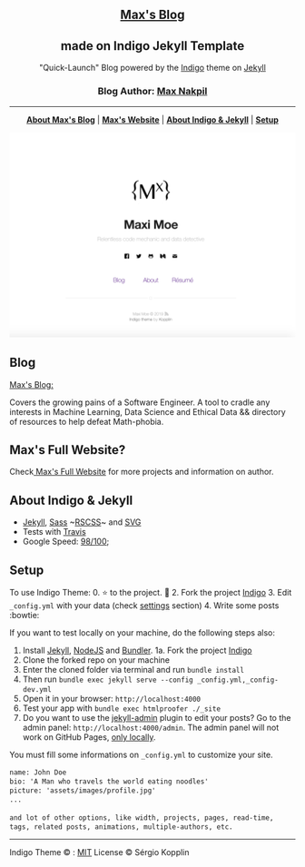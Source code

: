 <p align="center">
    <h2 align="center"> <a href="https://mxnkpl.com/blog/"> Max's Blog</a> </h2>
    <h2 align="center"> made on Indigo Jekyll Template </h2>
</p>

<p align="center">"Quick-Launch" Blog powered by the <a href="https://github.com/sergiokopplin/indigo/">Indigo</a>
theme on
<a href="https://jekyllrb.com"> Jekyll</a>
<h3 align="center">Blog Author: <a href="https://mxnkpl.com"> Max Nakpil </a></h3>
</p>


***

<p align="center">
    <b><a href="README.md#blog">About Max's Blog</a></b>
    |
    <b><a href="README.md#m">Max's Website</a></b>
    |
    <b><a href="README.md#about-indigo">About Indigo & Jekyll</a></b>
    |
    <b><a href="README.md#setup">Setup</a></b>
</p>

<p align="center">
    <img src="assets/images/screenshot.png"/>
</p>

## Blog

<a href="https://mxnkpl.com/blog/"> Max's Blog:</a>

Covers the growing pains of a Software Engineer. A tool to cradle any interests in Machine Learning, Data Science and Ethical Data && directory of resources to help defeat Math-phobia.

## Max's Full Website?

Check<a href="https://mxnkpl.com"> Max's Full Website</a> for more projects and information on author.

## About Indigo & Jekyll

- [Jekyll](https://jekyllrb.com/), [Sass](http://sass-lang.com/) ~[RSCSS](http://rscss.io/)~ and [SVG](https://www.w3.org/Graphics/SVG/)
- Tests with [Travis](https://travis-ci.org/)
- Google Speed: [98/100](https://developers.google.com/speed/pagespeed/insights/?url=http%3A%2F%2Fsergiokopplin.github.io%2Findigo%2F);

## Setup
To use Indigo Theme:
0. :star: to the project. :metal:
2. Fork the project [Indigo](https://github.com/sergiokopplin/indigo/fork)
3. Edit `_config.yml` with your data (check <a href="README.md#settings">settings</a> section)
4. Write some posts :bowtie:

If you want to test locally on your machine, do the following steps also:

1. Install [Jekyll](https://jekyllrb.com/docs/), [NodeJS](https://nodejs.org/) and [Bundler](http://bundler.io/).
1a. Fork the project [Indigo](https://github.com/sergiokopplin/indigo/fork)
2. Clone the forked repo on your machine
3. Enter the cloned folder via terminal and run `bundle install`
4. Then run `bundle exec jekyll serve --config _config.yml,_config-dev.yml`
5. Open it in your browser: `http://localhost:4000`
6. Test your app with `bundle exec htmlproofer ./_site`
7. Do you want to use the [jekyll-admin](https://jekyll.github.io/jekyll-admin/) plugin to edit your posts? Go to the admin panel: `http://localhost:4000/admin`. The admin panel will not work on GitHub Pages, [only locally](https://github.com/jekyll/jekyll-admin/issues/341#issuecomment-292739469).

You must fill some informations on `_config.yml` to customize your site.

```
name: John Doe
bio: 'A Man who travels the world eating noodles'
picture: 'assets/images/profile.jpg'
...

and lot of other options, like width, projects, pages, read-time, tags, related posts, animations, multiple-authors, etc.
```

---
Indigo Theme © :
[MIT](http://kopplin.mit-license.org/) License © Sérgio Kopplin

